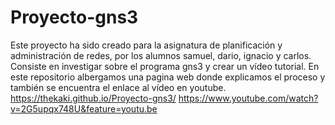 # Proyecto-gns3
Este proyecto ha sido creado para la asignatura de planificación y administración de redes, por los alumnos samuel, dario, ignacio y carlos. Consiste en investigar sobre el programa gns3 y crear un vídeo tutorial. En este repositorio albergamos una pagina web donde explicamos el proceso y también se encuentra el enlace al vídeo en youtube.
https://thekaki.github.io/Proyecto-gns3/
https://www.youtube.com/watch?v=2G5upqx748U&feature=youtu.be
